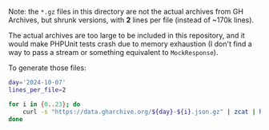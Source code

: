 Note: the `*.gz` files in this directory are not the actual archives from GH Archives, 
but shrunk versions, with **2** lines per file (instead of ~170k lines).

The actual archives are too large to be included in this repository, and it would make PHPUnit tests crash due 
to memory exhaustion (I don't find a way to pass a stream or something equivalent to `MockResponse`).

To generate those files:
```bash
day='2024-10-07'
lines_per_file=2

for i in {0..23}; do
    curl -s "https://data.gharchive.org/${day}-${i}.json.gz" | zcat | head -n ${lines_per_file} | gzip > "${day}-${i}.json.gz"
done
```
